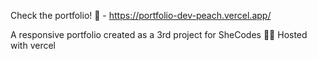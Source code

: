 Check the portfolio! 💼 - https://portfolio-dev-peach.vercel.app/

A responsive portfolio created as a 3rd project for SheCodes 🧠💼
Hosted with vercel 
